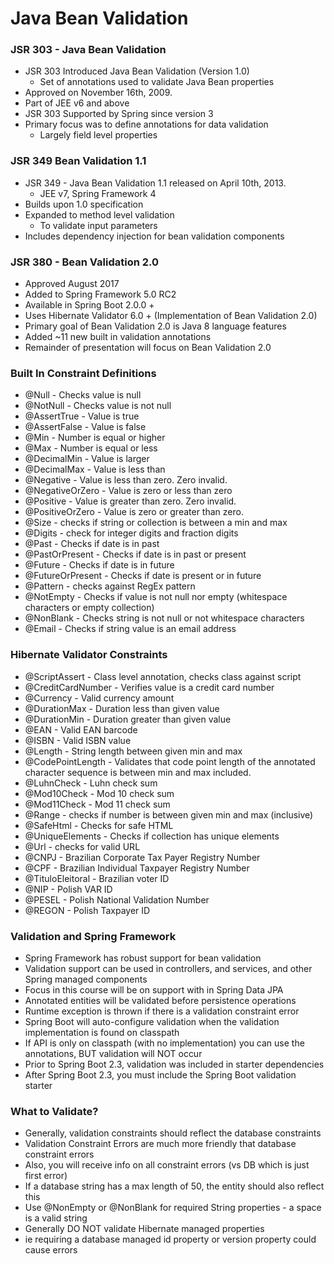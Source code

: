# Java Bean Validation

### JSR 303 - Java Bean Validation

* JSR 303 Introduced Java Bean Validation (Version 1.0)
  * Set of annotations used to validate Java Bean properties
* Approved on November 16th, 2009.
* Part of JEE v6 and above
* JSR 303 Supported by Spring since version 3
* Primary focus was to define annotations for data validation
  * Largely field level properties

### JSR 349 Bean Validation 1.1

* JSR 349 - Java Bean Validation 1.1 released on April 10th, 2013.
  * JEE v7, Spring Framework 4
* Builds upon 1.0 specification
* Expanded to method level validation
  * To validate input parameters
* Includes dependency injection for bean validation components

### JSR 380 - Bean Validation 2.0

* Approved August 2017
* Added to Spring Framework 5.0 RC2
* Available in Spring Boot 2.0.0 +
* Uses Hibernate Validator 6.0 + (Implementation of Bean Validation 2.0)
* Primary goal of Bean Validation 2.0 is Java 8 language features
* Added ~11 new built in validation annotations
* Remainder of presentation will focus on Bean Validation 2.0

### Built In Constraint Definitions

* @Null - Checks value is null
* @NotNull - Checks value is not null
* @AssertTrue - Value is true
* @AssertFalse - Value is false
* @Min - Number is equal or higher
* @Max - Number is equal or less
* @DecimalMin - Value is larger 
* @DecimalMax - Value is less than 
* @Negative - Value is less than zero. Zero invalid. 
* @NegativeOrZero - Value is zero or less than zero 
* @Positive - Value is greater than zero. Zero invalid. 
* @PositiveOrZero - Value is zero or greater than zero. 
* @Size - checks if string or collection is between a min and max
* @Digits - check for integer digits and fraction digits 
* @Past - Checks if date is in past 
* @PastOrPresent - Checks if date is in past or present 
* @Future - Checks if date is in future 
* @FutureOrPresent - Checks if date is present or in future 
* @Pattern - checks against RegEx pattern
* @NotEmpty - Checks if value is not null nor empty (whitespace characters or empty
  collection)
* @NonBlank - Checks string is not null or not whitespace characters 
* @Email - Checks if string value is an email address

### Hibernate Validator Constraints

* @ScriptAssert - Class level annotation, checks class against script 
* @CreditCardNumber - Verifies value is a credit card number 
* @Currency - Valid currency amount 
* @DurationMax - Duration less than given value 
* @DurationMin - Duration greater than given value 
* @EAN - Valid EAN barcode 
* @ISBN - Valid ISBN value
* @Length - String length between given min and max 
* @CodePointLength - Validates that code point length of the annotated character
  sequence is between min and max included. 
* @LuhnCheck - Luhn check sum 
* @Mod10Check - Mod 10 check sum 
* @Mod11Check - Mod 11 check sum
* @Range - checks if number is between given min and max (inclusive)
* @SafeHtml - Checks for safe HTML 
* @UniqueElements - Checks if collection has unique elements 
* @Url - checks for valid URL
* @CNPJ - Brazilian Corporate Tax Payer Registry Number 
* @CPF - Brazilian Individual Taxpayer Registry Number 
* @TituloEleitoral - Brazilian voter ID 
* @NIP - Polish VAR ID 
* @PESEL - Polish National Validation Number 
* @REGON - Polish Taxpayer ID

### Validation and Spring Framework
* Spring Framework has robust support for bean validation
* Validation support can be used in controllers, and services, and other Spring managed
components
* Focus in this course will be on support with in Spring Data JPA
* Annotated entities will be validated before persistence operations
* Runtime exception is thrown if there is a validation constraint error
* Spring Boot will auto-configure validation when the validation implementation is found on
  classpath
* If API is only on classpath (with no implementation) you can use the annotations, BUT
  validation will NOT occur
* Prior to Spring Boot 2.3, validation was included in starter dependencies
* After Spring Boot 2.3, you must include the Spring Boot validation starter

### What to Validate?

* Generally, validation constraints should reflect the database constraints
* Validation Constraint Errors are much more friendly that database constraint errors
* Also, you will receive info on all constraint errors (vs DB which is just first error)
* If a database string has a max length of 50, the entity should also reflect this
* Use @NonEmpty or @NonBlank for required String properties - a space is a valid string
* Generally DO NOT validate Hibernate managed properties
* ie requiring a database managed id property or version property could cause errors